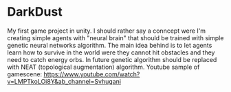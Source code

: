 # DarkDust
 My first game project in unity. I should rather say a conncept were I'm creating simple agents with "neural brain" that should be trained with simple genetic neural networks algorithm. The main idea behind is to let agents learn how to survive in the world were they cannot hit obstacles and they need to catch energy orbs. In future genetic algorithm should be replaced with NEAT (topological augmentation) algorithm.
Youtube sample of gamescene: https://www.youtube.com/watch?v=LMPTkoLOi8Y&ab_channel=Svhugani
